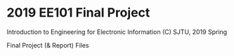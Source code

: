 # 2019 EE101 Final  Project

Introduction to Engineering for Electronic Information (C)
SJTU, 2019 Spring

Final Project (& Report) Files

